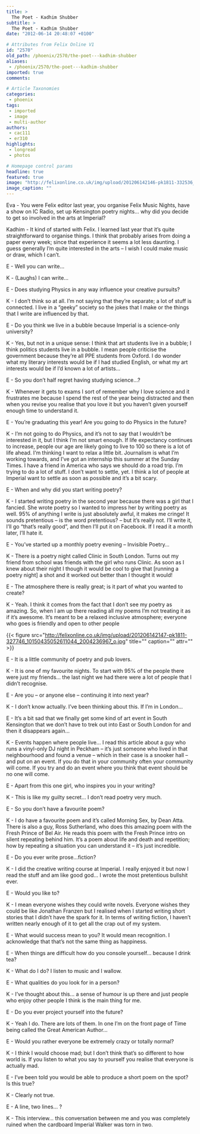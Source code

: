 ```yaml
---
title: >
  The Poet - Kadhim Shubber
subtitle: >
  The Poet - Kadhim Shubber
date: "2012-06-14 20:48:07 +0100"

# Attributes from Felix Online V1
id: "2570"
old_path: /phoenix/2570/the-poet---kadhim-shubber
aliases:
 - /phoenix/2570/the-poet---kadhim-shubber
imported: true
comments:

# Article Taxonomies
categories:
 - phoenix
tags:
 - imported
 - image
 - multi-author
authors:
 - cac111
 - er310
highlights:
 - longread
 - photos

# Homepage control params
headline: true
featured: true
image: "http://felixonline.co.uk/img/upload/201206142146-pk1811-332536_10150489129116044_330854336043_9147268_477405966_o.jpg"
image_caption: ""
---
```


Eva - You were Felix editor last year, you organise Felix Music Nights, have a show on IC Radio, set up Kensington poetry nights... why did you decide to get so involved in the arts at Imperial?

Kadhim - It kind of started with Felix. I learned last year that it’s quite straightforward to organise things. I think that probably arises from doing a paper every week; since that experience it seems a lot less daunting. I guess generally I’m quite interested in the arts – I wish I could make music or draw, which I can’t.

E - Well you can write…

K - (Laughs) I can write…

E - Does studying Physics in any way influence your creative pursuits?

K - I don’t think so at all. I’m not saying that they’re separate; a lot of stuff is connected. I live in a “geeky” society so the jokes that I make or the things that I write are influenced by that.

E - Do you think we live in a bubble because Imperial is a science-only university?

K - Yes, but not in a unique sense: I think that art students live in a bubble; I think politics students live in a bubble. I mean people criticise the government because they’re all PPE students from Oxford. I do wonder what my literary interests would be if I had studied English, or what my art interests would be if I’d known a lot of artists...

E - So you don’t half regret having studying science…?

K - Whenever it gets to exams I sort of remember why I love science and it frustrates me because I spend the rest of the year being distracted and then when you revise you realise that you love it but you haven’t given yourself enough time to understand it.

E - You’re graduating this year! Are you going to do Physics in the future?

K - I’m not going to do Physics, and it’s not to say that I wouldn’t be interested in it, but I think I’m not smart enough. If life expectancy continues to increase, people our age are likely going to live to 100 so there is a lot of life ahead. I‘m thinking I want to relax a little bit. Journalism is what I’m working towards, and I’ve got an internship this summer at the Sunday Times. I have a friend in America who says we should do a road trip. I’m trying to do a lot of stuff. I don’t want to settle, yet. I think a lot of people at Imperial want to settle as soon as possible and it’s a bit scary.

E - When and why did you start writing poetry?

K - I started writing poetry in the second year because there was a girl that I fancied. She wrote poetry so I wanted to impress her by writing poetry as well. 95% of anything I write is just absolutely awful, it makes me cringe! It sounds pretentious – is the word pretentious? – but it’s really not. I’ll write it, I’ll go “that’s really good”, and then I’ll put it on Facebook. If I read it a month later, I’ll hate it.

E - You’ve started up a monthly poetry evening – Invisible Poetry...

K - There is a poetry night called Clinic in South London. Turns out my friend from school was friends with the girl who runs Clinic. As soon as I knew about their night I though it would be cool to give that [running a poetry night] a shot and it worked out better than I thought it would!

E - The atmosphere there is really great; is it part of what you wanted to create?

K - Yeah. I think it comes from the fact that I don’t see my poetry as amazing. So, when I am up there reading all my poems I’m not treating it as if it’s awesome. It’s meant to be a relaxed inclusive atmosphere; everyone who goes is friendly and open to other people

{{< figure src="http://felixonline.co.uk/img/upload/201206142147-pk1811-327746_10150435052611044_2004236967_o.jpg" title="" caption="" attr="" >}}

E - It is a little community of poetry and pub lovers.

K - It is one of my favourite nights. To start with 95% of the people there were just my friends… the last night we had there were a lot of people that I didn’t recognise.

E - Are you – or anyone else – continuing it into next year?

K - I don’t know actually. I’ve been thinking about this. If I’m in London...

E - It’s a bit sad that we finally get some kind of art event in South Kensington that we don’t have to trek out into East or South London for and then it disappears again…

K - Events happen where people live… I read this article about a guy who runs a vinyl-only DJ night in Peckham – it’s just someone who lived in that neighbourhood and found a venue – which in their case is a snooker hall – and put on an event. If you do that in your community often your community will come. If you try and do an event where you think that event should be no one will come.

E - Apart from this one girl, who inspires you in your writing?

K - This is like my guilty secret… I don’t read poetry very much.

E - So you don’t have a favourite poem?

K - I do have a favourite poem and it’s called Morning Sex, by Dean Atta. There is also a guy, Ross Sutherland, who does this amazing poem with the Fresh Prince of Bel Air. He reads this poem with the Fresh Prince intro on silent repeating behind him. It’s a poem about life and death and repetition; how by repeating a situation you can understand it – it’s just incredible.

E - Do you ever write prose…fiction?

K - I did the creative writing course at Imperial. I really enjoyed it but now I read the stuff and am like good god… I wrote the most pretentious bullshit ever.

E - Would you like to?

K - I mean everyone wishes they could write novels. Everyone wishes they could be like Jonathan Franzen but I realised when I started writing short stories that I didn’t have the spark for it. In terms of writing fiction, I haven’t written nearly enough of it to get all the crap out of my system.

E - What would success mean to you?
 It would mean recognition. I acknowledge that that’s not the same thing as happiness.

E - When things are difficult how do you console yourself… because I drink tea?

K - What do I do? I listen to music and I wallow.

E - What qualities do you look for in a person?

K - I’ve thought about this… a sense of humour is up there and just people who enjoy other people I think is the main thing for me.

E - Do you ever project yourself into the future?

K - Yeah I do. There are lots of them. In one I’m on the front page of Time being called the Great American Author...

E - Would you rather everyone be extremely crazy or totally normal?

K - I think I would choose mad; but I don’t think that’s so different to how world is. If you listen to what you say to yourself you realise that everyone is actually mad.

E - I’ve been told you would be able to produce a short poem on the spot? Is this true?

K - Clearly not true.

E - A line, two lines… ?

K - This interview… this conversation between me and you was completely ruined when the cardboard Imperial Walker was torn in two.
